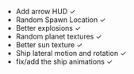 - Add arrow HUD ✓
- Random Spawn Location ✓
- Better explosions ✓
- Random planet textures ✓
- Better sun texture ✓
- Ship lateral motion and rotation ✓
- fix/add the ship animations ✓
